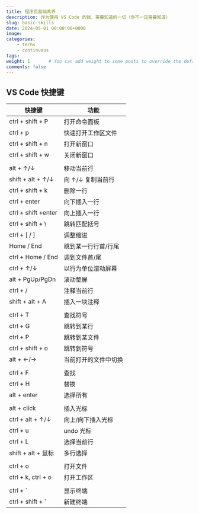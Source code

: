 ```yaml
---
title: 程序员基础素养
description: 作为使用 VS Code 的我，需要知道的一切（你不一定需要知道）
slug: basic-skills
date: 2024-05-01 00:00:00+0000
image: 
categories:
    - techs
    - continuous
tags: 
weight: 1       # You can add weight to some posts to override the default sorting (date descending)
comments: false
---
```


## VS Code 快捷键

| 快捷键              | 功能                 |
| ------------------- | -------------------- |
| ctrl + shift + P    | 打开命令面板         |
| ctrl + p            | 快速打开工作区文件   |
| ctrl + shift + n    | 打开新窗口           |
| ctrl + shift + w    | 关闭新窗口           |
|                     |                      |
| alt + ↑/↓           | 移动当前行           |
| shift + alt + ↑/↓   | 向 ↑/↓ 复制当前行    |
| ctrl + shift + k    | 删除一行             |
| ctrl + enter        | 向下插入一行         |
| ctrl + shift +enter | 向上插入一行         |
| ctrl + shift + \    | 跳转匹配括号         |
| ctrl + [ / ]        | 调整缩进             |
| Home / End          | 跳到某一行行首/行尾  |
| ctrl + Home / End   | 调到文件首/尾        |
| ctrl + ↑/↓          | 以行为单位滚动屏幕   |
| alt + PgUp/PgDn     | 滚动整屏             |
| ctrl + /            | 注释当前行           |
| shift + alt + A     | 插入一块注释         |
|                     |                      |
| ctrl + T            | 查找符号             |
| ctrl + G            | 跳转到某行           |
| ctrl + P            | 跳转到某文件         |
| ctrl + shift + o    | 跳转到符号           |
| alt + ←/→           | 当前打开的文件中切换 |
|                     |                      |
| ctrl + F            | 查找                 |
| ctrl + H            | 替换                 |
| alt + enter         | 选择所有             |
|                     |                      |
| alt + click         | 插入光标             |
| ctrl + alt + ↑/↓    | 向上/向下插入光标    |
| ctrl + u            | undo 光标            |
| ctrl + L            | 选择当前行           |
| shift + alt + 鼠标  | 多行选择             |
|                     |                      |
| ctrl + o            | 打开文件             |
| ctrl + k, ctrl + o  | 打开工作区           |
|                     |                      |
| ctrl + `            | 显示终端             |
| ctrl + shift + `    | 新建终端             |

